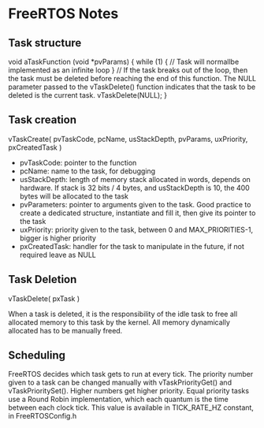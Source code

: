 # FreeRTOS Notes

## Task structure

void aTaskFunction (void *pvParams)
{
    while (1)
    {
        // Task will normallbe implemented as an infinite loop
    }
    // If the task breaks out of the loop, then the task must be deleted before reaching the end of this function. The NULL parameter passed to the vTaskDelete() function indicates that the task to be deleted is the current task.
    vTaskDelete(NULL);
}

## Task creation

vTaskCreate( pvTaskCode, pcName, usStackDepth, pvParams, uxPriority, pxCreatedTask )

- pvTaskCode: pointer to the function
- pcName: name to the task, for debugging
- usStackDepth: length of memory stack allocated in words, depends on hardware. If stack is 32 bits / 4 bytes, and usStackDepth is 10, the 400 bytes will be allocated to the task
- pvParameters: pointer to arguments given to the task. Good practice to create a dedicated structure, instantiate and fill it, then give its pointer to the task
- uxPriority: priority given to the task, between 0 and MAX_PRIORITIES-1, bigger is higher priority
- pxCreatedTask: handler for the task to manipulate in the future, if not required leave as NULL

## Task Deletion

vTaskDelete( pxTask )

When a task is deleted, it is the responsibility of the idle task to free all allocated memory to this task by the kernel. All memory dynamically allocated has to be manually freed.

## Scheduling

FreeRTOS decides which task gets to run at every tick. The priority number given to a task can be changed manually with vTaskPriorityGet() and vTaskPrioritySet(). Higher numbers get higher priority. Equal priority tasks use a Round Robin implementation, which each quantum is the time between each clock tick. This value is available in TICK_RATE_HZ constant, in FreeRTOSConfig.h
